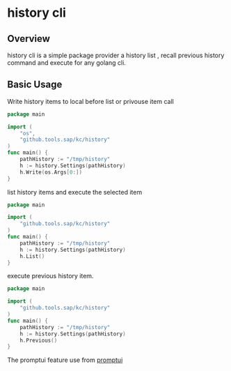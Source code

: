 # history cli 

## Overview
history cli is a simple package provider a history list , recall previous history command and execute for any golang cli.
## Basic Usage

Write history items to local before list or privouse item call

```go
package main

import (
    "os",
    "github.tools.sap/kc/history"
)
func main() {
    pathHistory := "/tmp/history"
    h := history.Settings(pathHistory)
    h.Write(os.Args[0:]) 
}
```

list history items and execute the selected item
```go
package main

import (
    "github.tools.sap/kc/history"
)
func main() {
    pathHistory := "/tmp/history"
    h := history.Settings(pathHistory)
    h.List()
}
```

execute previous history item.

```go
package main

import (
    "github.tools.sap/kc/history"
)
func main() {
    pathHistory := "/tmp/history"
    h := history.Settings(pathHistory)
    h.Previous()
}
```


The promptui feature use from  [promptui](https://raw.githubusercontent.com/manifoldco/promptui/)




